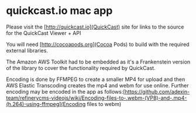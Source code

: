 # quickcast.io mac app

Please visit the [http://quickcast.io](QuickCast) site for links to the source for the QuickCast Viewer + API

You will need [http://cocoapods.org](Cocoa Pods) to build with the required external libraries.

The Amazon AWS Toolkit had to be embedded as it's a Frankenstein version of the library to cover the functionality required by QuickCast.

Encoding is done by FFMPEG to create a smaller MP4 for upload and then AWS Elastic Transcoding creates the mp4 and webm for use online. Further encoding may be encoded in the app as follows:[https://github.com/adexin-team/refinerycms-videojs/wiki/Encoding-files-to-.webm-(VP8)-and-.mp4-(h.264)-using-ffmpeg](Encoding files to webm)